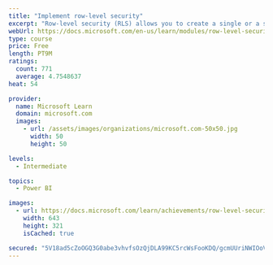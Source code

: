 ```yaml
---
title: "Implement row-level security"
excerpt: "Row-level security (RLS) allows you to create a single or a set of reports that targets data for a specific user. In this module, you will learn how to implement RLS by using either a static or dynamic method and how Microsoft Power BI simplifies testing RLS in Power BI Desktop and Power BI service."
webUrl: https://docs.microsoft.com/en-us/learn/modules/row-level-security-power-bi/
type: course
price: Free
length: PT9M
ratings:
  count: 771
  average: 4.7548637
heat: 54

provider:
  name: Microsoft Learn
  domain: microsoft.com
  images:
    - url: /assets/images/organizations/microsoft.com-50x50.jpg
      width: 50
      height: 50

levels:
  - Intermediate

topics:
  - Power BI

images:
  - url: https://docs.microsoft.com/learn/achievements/row-level-security-power-bi-social.png
    width: 643
    height: 321
    isCached: true

secured: "5V18ad5cZoOGQ3G0abe3vhvfsOzQjDLA99KC5rcWsFooKDQ/gcmUUriNWIOoVr5QXTkZ0QPB186Ffdi1u9E9g8oscKk1SgEDXvc9KaK3b79j1y4EpLOMZVc/9yVt7r+xHYIJBlSIrwL1WqhxQ+Xpqwy7O7rSP6pZlKqm6vfUflCm3hi6NyVXxJaRLhPlIo/8BqXd2mKZJaGd27sZbDzqO/7zwf1qTaXoxY0IbkKWCQ5HnN+/fKu3/nkUWaGZO61wjseoBIoW3CUd0wPERVVDvI/rvX8+BJM5OJg6h3DZeXXaTUlbi0lb2SVE3bdUchImquEoFVbzRtBUDSwzK7IqAcTPuGwtaGr8HHWBk6H4S0Mp5aflcVE9EYoB9swjaODwMHj83EGhC1IDhvn5iVi32dioHzVPHPSwNcqTj5UOrjw=;oilSLKb3s1M9UmBXe9DcrQ=="
---
```


